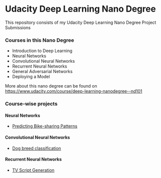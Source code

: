 # Udacity Deep Learning Nano Degree 
This repository consists of my Udacity Deep Learning Nano Degree Project Submissions

### Courses in this Nano Degree
- Introduction to Deep Learning
- Neural Networks
- Convolutional Neural Networks
- Recurrent Neural Networks
- General Adversarial Networks
- Deploying a Model

More about this nano degree can be found on https://www.udacity.com/course/deep-learning-nanodegree--nd101

### Course-wise projects
#### Neural Networks
- [Predicting Bike-sharing Patterns](https://github.com/chaitanyakasaraneni/udacity_deeplearning_nanodegee/tree/master/project-bikesharing)
#### Convolutional Neural Networks
- [Dog breed classification](https://github.com/chaitanyakasaraneni/udacity_deeplearning_nanodegee/tree/master/project-dog-classification)
#### Recurrent Neural Networks
- [TV Script Generation](https://github.com/chaitanyakasaraneni/udacity_deeplearning_nanodegee/tree/master/project-tv-script-generation)
